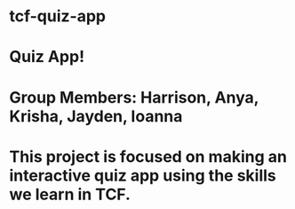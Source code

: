 # tcf-quiz-app

# Quiz App!
# Group Members: Harrison, Anya, Krisha, Jayden, Ioanna

# This project is focused on making an interactive quiz app using the skills we learn in TCF.